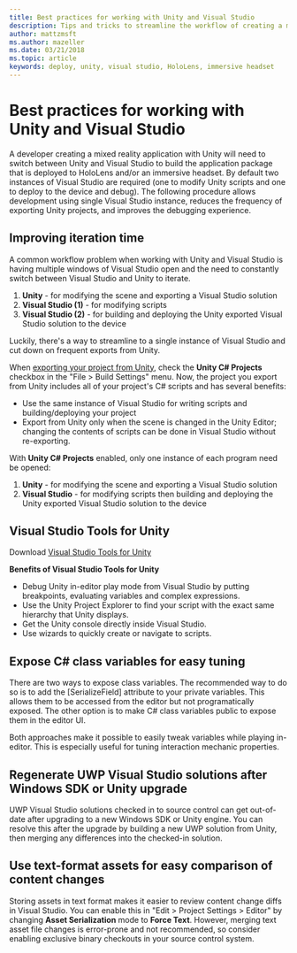 ```yaml
---
title: Best practices for working with Unity and Visual Studio
description: Tips and tricks to streamline the workflow of creating a mixed reality application with Unity and Visual Studio.
author: mattzmsft
ms.author: mazeller
ms.date: 03/21/2018
ms.topic: article
keywords: deploy, unity, visual studio, HoloLens, immersive headset
---
```




# Best practices for working with Unity and Visual Studio

A developer creating a mixed reality application with Unity will need to switch between Unity and Visual Studio to build the application package that is deployed to HoloLens and/or an immersive headset. By default two instances of Visual Studio are required (one to modify Unity scripts and one to deploy to the device and debug). The following procedure allows development using single Visual Studio instance, reduces the frequency of exporting Unity projects, and improves the debugging experience.

## Improving iteration time

A common workflow problem when working with Unity and Visual Studio is having multiple windows of Visual Studio open and the need to constantly switch between Visual Studio and Unity to iterate.
1. **Unity** - for modifying the scene and exporting a Visual Studio solution
2. **Visual Studio (1)** - for modifying scripts
3. **Visual Studio (2)** - for building and deploying the Unity exported Visual Studio solution to the device

Luckily, there's a way to streamline to a single instance of Visual Studio and cut down on frequent exports from Unity.

When [exporting your project from Unity](exporting-and-building-a-unity-visual-studio-solution.md), check the **Unity C# Projects** checkbox in the "File > Build Settings" menu. Now, the project you export from Unity includes all of your project's C# scripts and has several benefits:
* Use the same instance of Visual Studio for writing scripts and building/deploying your project
* Export from Unity only when the scene is changed in the Unity Editor; changing the contents of scripts can be done in Visual Studio without re-exporting.

With **Unity C# Projects** enabled, only one instance of each program need be opened:
1. **Unity** - for modifying the scene and exporting a Visual Studio solution
2. **Visual Studio** - for modifying scripts then building and deploying the Unity exported Visual Studio solution to the device

## Visual Studio Tools for Unity

Download [Visual Studio Tools for Unity](https://visualstudiogallery.msdn.microsoft.com/8d26236e-4a64-4d64-8486-7df95156aba9)

**Benefits of Visual Studio Tools for Unity**
* Debug Unity in-editor play mode from Visual Studio by putting breakpoints, evaluating variables and complex expressions.
* Use the Unity Project Explorer to find your script with the exact same hierarchy that Unity displays.
* Get the Unity console directly inside Visual Studio.
* Use wizards to quickly create or navigate to scripts.

## Expose C# class variables for easy tuning

There are two ways to expose class variables. The recommended way to do so is to add the [SerializeField] attribute to your private variables. This allows them to be accessed from the editor but not programatically exposed.  The other option is to make C# class variables public to expose them in the editor UI. 

Both approaches make it possible to easily tweak variables while playing in-editor. This is especially useful for tuning interaction mechanic properties.

## Regenerate UWP Visual Studio solutions after Windows SDK or Unity upgrade

UWP Visual Studio solutions checked in to source control can get out-of-date after upgrading to a new Windows SDK or Unity engine. You can resolve this after the upgrade by building a new UWP solution from Unity, then merging any differences into the checked-in solution.

## Use text-format assets for easy comparison of content changes

Storing assets in text format makes it easier to review content change diffs in Visual Studio. You can enable this in "Edit > Project Settings > Editor" by changing **Asset Serialization** mode to **Force Text**. However, merging text asset file changes is error-prone and not recommended, so consider enabling exclusive binary checkouts in your source control system.
